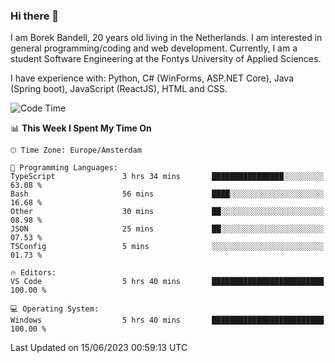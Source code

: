 ### Hi there 👋

I am Borek Bandell, 20 years old living in the Netherlands. I am interested in general programming/coding and web development. Currently, I am a student Software Engineering at the Fontys University of Applied Sciences.

I have experience with: Python, C# (WinForms, ASP.NET Core), Java (Spring boot), JavaScript (ReactJS), HTML and CSS.

<!--START_SECTION:waka-->
![Code Time](http://img.shields.io/badge/Code%20Time-615%20hrs%2018%20mins-blue)

📊 **This Week I Spent My Time On** 

```text
🕑︎ Time Zone: Europe/Amsterdam

💬 Programming Languages: 
TypeScript               3 hrs 34 mins       ████████████████░░░░░░░░░   63.08 % 
Bash                     56 mins             ████░░░░░░░░░░░░░░░░░░░░░   16.68 % 
Other                    30 mins             ██░░░░░░░░░░░░░░░░░░░░░░░   08.98 % 
JSON                     25 mins             ██░░░░░░░░░░░░░░░░░░░░░░░   07.53 % 
TSConfig                 5 mins              ░░░░░░░░░░░░░░░░░░░░░░░░░   01.73 % 

🔥 Editors: 
VS Code                  5 hrs 40 mins       █████████████████████████   100.00 % 

💻 Operating System: 
Windows                  5 hrs 40 mins       █████████████████████████   100.00 % 
```


 Last Updated on 15/06/2023 00:59:13 UTC
<!--END_SECTION:waka-->

<!--**tcBorek2002/tcBorek2002** is a ✨ _special_ ✨ repository because its `README.md` (this file) appears on your GitHub profile.

Here are some ideas to get you started:

- 🔭 I’m currently working on ...
- 🌱 I’m currently learning ...
- 👯 I’m looking to collaborate on ...
- 🤔 I’m looking for help with ...
- 💬 Ask me about ...
- 📫 How to reach me: ...
- 😄 Pronouns: ...
- ⚡ Fun fact: ...
-->
